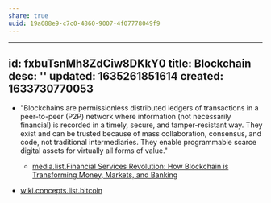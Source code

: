 ```yaml
---
share: true
uuid: 19a688e9-c7c0-4860-9007-4f07778049f9
---
```

---
id: fxbuTsnMh8ZdCiw8DKkY0
title: Blockchain
desc: ''
updated: 1635261851614
created: 1633730770053
---

* "Blockchains are permissionless distributed ledgers of transactions in a peer-to-peer (P2P) network where information (not necessarily financial) is recorded in a timely, secure, and tamper-resistant way. They exist and can be trusted because of mass collaboration, consensus, and code, not traditional intermediaries. They enable programmable scarce digital assets for virtually all forms of value."
  * [media.list.Financial Services Revolution: How Blockchain is Transforming Money, Markets, and Banking](/undefined)


* [wiki.concepts.list.bitcoin](/undefined)
